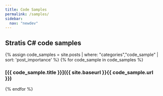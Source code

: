 ```yaml
---
title: Code Samples
permalink: /samples/
sidebar:
  nav: "newdev"
---
```

## Stratis C# code samples

{% assign code_samples = site.posts | where: "categories","code_sample" | sort: 'post_importance' %}
{% for code_sample in code_samples %}
### [{{ code_sample.title }}]({{ site.baseurl }}{{ code_sample.url }})
{% endfor %}